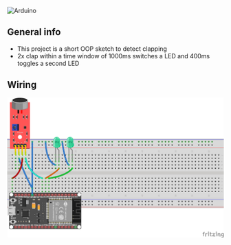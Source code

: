 
![Arduino](https://img.shields.io/badge/Arduino-00979D?style=for-the-badge&logo=Arduino&logoColor=white)

## General info
* This project is a short OOP sketch to detect clapping
* 2x clap within a time window of 1000ms switches a LED and 400ms toggles a second LED

## Wiring
![Wiring](https://github.com/pixelEDI/ArduinoOOP/blob/4ae8ad8702aa39fe2a9b4bd9e16bdd7a90aa9ea6/02_clapDetection/wiring_clap.jpg)


